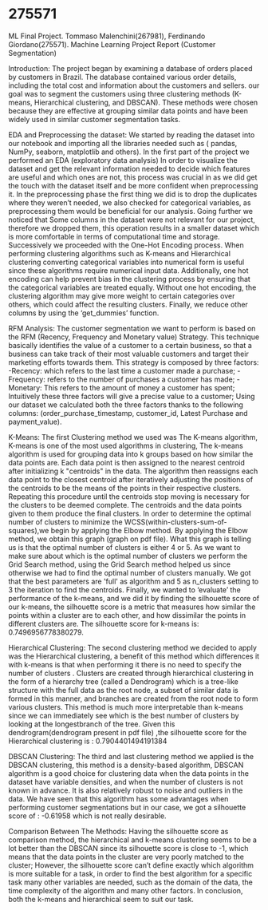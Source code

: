 # 275571
ML Final Project. Tommaso Malenchini(267981), Ferdinando Giordano(275571).
Machine Learning Project Report (Customer Segmentation)


Introduction:
The project began by examining a database of orders placed by customers in Brazil. The database contained various order details, including the total cost and information about the customers and sellers. our goal was to segment the customers using three clustering methods (K-means, Hierarchical clustering, and DBSCAN). These methods were chosen because they are effective at grouping similar data points and have been widely used in similar customer segmentation tasks.


EDA and Preprocessing the dataset:
We started by reading the dataset into our notebook and importing all the libraries needed such as ( pandas, NumPy, seaborn, matplotlib and others).
In the first part of the project we performed an EDA (exploratory data analysis) In order to visualize the dataset and get the relevant information needed  to decide which features are useful and which ones are not, this process was crucial in as we did get the touch with the dataset itself and be more confident when preprocessing it.
In the preprocessing phase the first thing we did is to drop the duplicates where they weren’t needed, we also checked for categorical variables, as preprocessing them would be beneficial for our analysis.  Going further we noticed that Some columns in the dataset were not relevant for our project, therefore we dropped them, this operation results in a smaller dataset which is more comfortable in terms of computational time and storage. 
Successively we proceeded with the One-Hot Encoding process. When performing clustering algorithms such as K-means and Hierarchical clustering converting categorical variables into numerical form is useful since these algorithms require numerical input data. Additionally, one hot encoding can help prevent bias in the clustering process by ensuring that the categorical variables are treated equally. Without one hot encoding, the clustering algorithm may give more weight to certain categories over others, which could affect the resulting clusters. Finally, we reduce other columns by using the ‘get_dummies’ function.



RFM Analysis:
The customer segmentation we want to perform is based on the RFM (Recency, Frequency and Monetary value) Strategy. This technique basically identifies the value of a customer to a certain business, so that a business can take track of their most valuable customers and target their marketing efforts towards them. This strategy is composed by three factors: 
-Recency: which refers to the last time a customer made a purchase;
-Frequency: refers to the number of purchases a customer has made;
-Monetary: This refers to the amount of money a customer has spent;
Intuitively these three factors will give a precise value to a customer;
Using our dataset we calculated both the three factors thanks to the following columns: (order_purchase_timestamp, customer_id, Latest Purchase and payment_value). 


K-Means:
The first Clustering method we used was The K-means algorithm, K-means is one of the most used algorithms in clustering, The k-means algorithm is used for grouping data into k groups based on how similar the data points are. Each data point is then assigned to the nearest centroid after initializing k "centroids" in the data. The algorithm then reassigns each data point to the closest centroid after iteratively adjusting the positions of the centroids to be the means of the points in their respective clusters. Repeating this procedure until the centroids stop moving is necessary for the clusters to be deemed complete. The centroids and the data points given to them produce the final clusters.
In order to determine the optimal number of clusters to minimize the WCSS(within-clusters-sum-of-squares),we begin by applying the Elbow method. By applying the Elbow method, we obtain this graph (graph on pdf file).
What this graph is telling us is that the optimal number of clusters is either 4 or 5. As we want to make sure about which is the optimal number of clusters we perform the Grid Search method, using the Grid Search method helped us since otherwise we had to find the optimal number of clusters manually. 
We got that the best parameters are 'full' as algorithm and 5 as n_clusters setting to 3 the iteration to find the centroids. 
Finally, we wanted to ‘evaluate’ the performance of the k-means, and we did it by finding the silhouette score of our k-means, the silhouette score is a metric that measures how similar the points within a cluster are to each other, and how dissimilar the points in different clusters are.  The silhouette score for k-means is: 0.7496956778380279.


Hierarchical Clustering:
The second clustering method we decided to apply was the Hierarchical clustering, a benefit of this method which differences it with k-means is that  when performing it there is no need to specify the number of clusters . Clusters are created through hierarchical clustering in the form of a hierarchy tree (called a Dendrogram) which is a tree-like structure with the full data as the root node, a subset of similar data is formed in this manner, and branches are created from the root node to form various clusters. This method is much more interpretable than k-means since we can immediately see which is the best number of clusters by looking at the longestbranch of the tree.
Given this dendrogram(dendrogram present in pdf file) ,the silhouette score for the Hierarchical clustering is : 0.7904401494191384


DBSCAN Clustering:
The third and last clustering method we applied is the DBSCAN clustering, this method is a density-based algorithm, DBSCAN algorithm is a good choice for clustering data when the data points in the dataset have variable densities, and when the number of clusters is not known in advance. It is also relatively robust to noise and outliers in the data. We have seen that this algorithm has some advantages when performing customer segmentations but in our case, we got a silhouette score of : -0.61958 which is not really desirable. 


Comparison Between The Methods:
Having the silhouette score as comparison method, the hierarchical and k-means clustering seems to be a lot better than the DBSCAN since its silhouette score is close to -1, which means that the data points in the cluster are very poorly matched to the cluster; However, the silhouette score can’t define exactly which algorithm is more suitable for a task, in order to find the best algorithm for a specific task many other variables are needed, such as the domain of the data, the time complexity of the algorithm and many other factors.
In conclusion, both the k-means and hierarchical seem to suit our task. 

